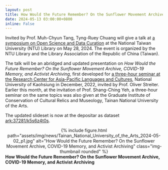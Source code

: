 ```yaml
---
layout: post
title: How Would the Future Remember? On the Sunflower Movement Archive, COVID-19 Memory, and Activist Archiving
date: 2024-05-13 03:00:00+0800
inline: False
---
```


Invited by Prof. Muh-Chyun Tang, Tyng-Ruey Chuang will give a talk at [a symposium on Open Science and Data Curation](https://www.lib.ntu.edu.tw/events/2024_RDMLA/) at the National Taiwan University (NTU) Library on May 28, 2024. The event is organized by the NTU Library and the Library Association of the Republic of China (Taiwan).

The talk will be an abridged and updated presentation on _How Would the Future Remember? On the Sunflower Movement Archive, COVID-19 Memory, and Activist Archiving_,  first developed for [a three-hour seminar at the Research Center for Asia-Pacific Languages and Cultures](https://www.facebook.com/photo.php?fbid=213866884346059), National University of Kaohsiung in December, 2022, invited by Prof. Oliver Streiter. Earlier this month, at the invitation of Prof. Shang-Ching Yeh, a three-hour seminar on the same topics was also given at the Graduate Institute of Conservation of Cultural Relics and Museology, Tainan National University of the Arts.

The updated slideset is now at the depositar as dataset [ark:37281/k5s6z4t0s](https://pid.depositar.io/ark:37281/k5s6z4t0s).

<center>
<div class="row">
    <div class="col-sm mt-3 mt-md-0">
        {% include figure.html path="assets/img/news/Tainan_National_University_of_the_Arts_2024-05-02_p1.jpg" alt="How Would the Future Remember? On the Sunflower Movement Archive, COVID-19 Memory, and Activist Archiving" class="img-thumbnail rounded" %}
    </div>
</div>
</center>
<div class="caption">
    <b>How Would the Future Remember? On the Sunflower Movement Archive, COVID-19 Memory, and Activist Archiving</b>
</div>
